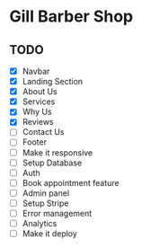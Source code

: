 # Gill Barber Shop

## TODO

- [X] Navbar
- [X] Landing Section
- [X] About Us
- [X] Services
- [X] Why Us
- [X] Reviews
- [ ] Contact Us
- [ ] Footer
- [ ] Make it responsive
- [ ] Setup Database
- [ ] Auth
- [ ] Book appointment feature
- [ ] Admin panel
- [ ] Setup Stripe
- [ ] Error management
- [ ] Analytics
- [ ] Make it deploy

